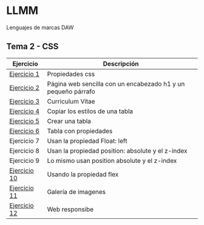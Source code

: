 
# LLMM

Lenguajes de marcas DAW

## Tema 2 - CSS

Ejercicio  | Descripción
-----------|--------------
 [Ejercicio 1](/Tema2/Ejercicio1.html)         | Propiedades css
 [Ejercicio 2](/Tema2/Ejercicio2)         | Página web sencilla con un encabezado h1 y un pequeño párrafo
 [Ejercicio 3](/Tema2/Ejercicio3.html)         | Curriculum Vitae
 [Ejercicio 4](/Tema2/Ejercicio4.html)         | Copiar los estilos de una tabla
 [Ejercicio 5](/Tema2/Ejercicio5.html)         | Crear una tabla
 [Ejercicio 6](/Tema2/Ejercicio6.html)         | Tabla con propiedades
 Ejercicio 7 | Usan la propiedad Float: left
 Ejercicio 8 | Usan la propiedad position: absolute y el z-index
 Ejercicio 9 | Lo mismo usan position absolute y el z-index
 [Ejercicio 10](/Tema2/Ejercicio10.html) | Usando la propiedad flex
 [Ejercicio 11](/Tema2/Ejercicio11) | Galería de imagenes
 [Ejercicio 12](/Tema2/Ejercicio12.html) | Web responsibe
 
